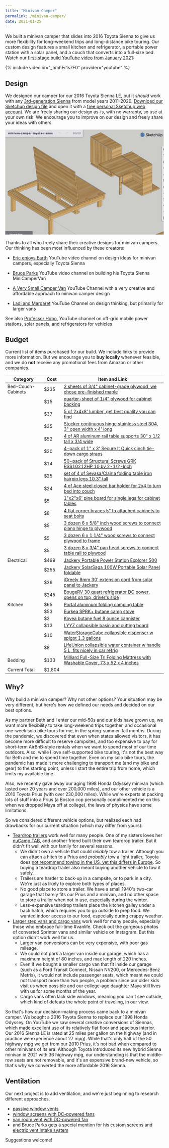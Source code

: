 ```yaml
---
title: "Minivan Camper"
permalink: /minivan-camper/
date: 2021-01-25
---
```

We built a minivan camper that slides into 2016 Toyota Sienna to give us more flexibility for long-weekend trips and long-distance bike touring. Our custom design features a small kitchen and refrigerator, a portable power station with a solar panel, and a couch that converts into a full-size bed. Watch our [first-stage build YouTube video from January 2021](https://youtu.be/_hmhEr1s7F0):

{% include video id="_hmhEr1s7F0" provider="youtube" %}

## Design
We designed our camper for our 2016 Toyota Sienna LE, but it *should* work with any [3rd-generation Sienna](https://en.wikipedia.org/wiki/Toyota_Sienna) from model years 2011-2020. [Download our Sketchup design file](https://jackbikes.org/resources/minivan-camper-toyota-sienna-2021-01.skp) and open it with a [free personal Sketchup web account](https://www.sketchup.com/try-sketchup#for-personal). We are freely sharing our design as-is, with no warranty, so use at your own risk. We encourage you to improve on our design and freely share your ideas with others.

![Screenshot of Sketchup design](/images/2021/camper-sketchup-screenshot.png)

Thanks to all who freely share their creative designs for minivan campers. Our thinking has been most influenced by these creators:

- [Eric enjoys Earth](https://www.youtube.com/channel/UC419EVHTZkNsRuLpoN_wnpA/videos) YouTube video channel on design ideas for minivan campers, especially Toyota Sienna

- [Bruce Parks](https://www.youtube.com/c/BruceParks/videos) YouTube video channel on building his Toyota Sienna MiniCamperVan

- [A Very Small Camper Van](https://www.youtube.com/c/averysmallcampervan/videos) YouTube Channel with a very creative and affordable approach to minivan camper design

- [Ladi and Margaret](https://www.youtube.com/c/ladiandmargaret/videos) YouTube Channel on design thinking, but primarily for larger vans

See also [Professor Hobo](https://www.youtube.com/c/HOBOTECH/videos), YouTube channel on off-grid mobile power stations, solar panels, and refrigerators for vehicles

## Budget
Current list of items purchased for our build. We include links to provide more information. But we encourage you to **buy locally** whenever feasible, and we do **not** receive any promotional fees from Amazon or other companies.

| Category | Cost | Item and Link |
|-|-|-|
| Bed-Couch-Cabinets | $235 | [2 sheets of 3/4" cabinet-grade plywood, we chose pre-finished maple](https://parkervillewoodproducts.com/plywood-pricing/) |
|  | $15 | [quarter-sheet of 1/4" plywood for cabinet backing](https://parkervillewoodproducts.com/plywood-pricing/) |
|  | $37 | [5 of 2x4x8' lumber, get best quality you can find](https://sanhaw.com) |
|  | $35 | [Stocker continuous hinge stainless steel 304, 3" open width x 4' long](https://www.amazon.com/gp/product/B007XZGMZ2) |
|  | $52 | [4 of AR aluminum rail table supports 30" x 1/2 tall x 3/4 wide](https://www.amazon.com/gp/product/B00G44IZEO) |
|  | $20 | [4-pack of 1" x 3' Secure It Quick cinch tie-down cargo straps](https://www.amazon.com/SECURE-QUICK-Straps-Buckles-Utility/dp/B08FWLLMM5) |
|  | $14 | [50-pack of Structural Screws GRK RSS10212HP 10 by 2-1/2-Inch](https://www.amazon.com/gp/product/B000I1E9F8) |
|  | $25 | [set of 4 of Sevasa/Clairla folding table iron hairpin legs 10.3" tall](https://www.amazon.com/gp/product/B07MKY9XRK) |
|  | $24 | [4 of Ace steel closed bar holder for 2x4 to turn bed into couch](https://www.acehardware.com/departments/hardware/door-hardware/door-components-and-hardware/5286620) |
|  | $5 | [1"x2"x6' pine board for single legs for cabinet tables](https://www.homedepot.com/p/1-in-x-2-in-x-6-ft-Select-Pine-Board-921494/202535799) |
|  | $8 | [4 flat corner braces 5" to attached cabinets to seat bolts](https://www.homedepot.com/p/Everbilt-5-in-Zinc-Plated-Flat-Corner-Brace-15074/202033941) |
|  | $5 | [3 dozen 6 x 5/8" inch wood screws to connect piano hinge to plywood](https://www.amazon.com/Snug-Fastener-Coated-Phillips-SNG2/dp/B07L4B4XR4/) |
|  | $5 | [3 dozen 6 x 1 1/4" wood screws to connect plywood to frame](https://www.amazon.com/Hillman-Group-40024-Phillips-100-Pack/dp/B000BQKBNO/) |
|  | $5 | [3 dozen 8 x 3/4" pan head screws to connect table rail to plywood](https://www.amazon.com/Stainless-Phillips-Screws-Bolt-Dropper/dp/B076CRM885) |
| Electrical | $499 | [Jackery Portable Power Station Explorer 500](https://www.jackery.com/products/explorer-500w-portable-power-station) |
|  | $255 | [Jackery SolarSaga 100W Portable Solar Panel foldable](https://www.amazon.com/gp/product/B07Q71LX84/) |
|  | $36 | [iGreely 8mm 30' extension cord from solar panel to Jackery](https://www.amazon.com/dp/B08J857M3C/) |
|  | $245 | [BougeRV 30 quart refrigerator DC power, opens on top, driver's side](https://www.amazon.com/BougeRV-Portable-Refrigerator-Compressor-Tailgating/dp/B08D9M14JG) |
| Kitchen | $65 | [Portal aluminum folding camping table](https://www.amazon.com/gp/product/B07R3TFG3R) |
|  | $53 | [Eurkea SPRK+ butane camp stove](https://www.rei.com/product/179537/eureka-sprk-butane-camp-stove) |
|  | $2 | [Kovea butane fuel 8 ounce cannister](https://www.rei.com/product/172458/kovea-butane-fuel-canister-8-oz) |
|  | $13 | [LYYZ collapsible basin and cutting board](https://www.amazon.com/dp/B08FRQ9CTS) |
|  | $10 | [WaterStorageCube collapsible dispenser w spigot 1.3 gallons](https://www.amazon.com/gp/product/B07FW557D4/) |
|  | $8 | [LifeUnion collapsible water container w handle 5 L, fits nicely in car refrig](https://www.amazon.com/gp/product/B00WHQSVRO/) |
| Bedding | $133 | [Milliard Full-Size Tri Folding Mattress with Washable Cover, 73 x 52 x 4 inches](https://www.amazon.com/Milliard-Folding-Mattress-Ultra-Washable/dp/B00W67PAPK) |
| Current Total | $1,804 |  |

## Why?
Why build a minivan camper? Why not other options? Your situation may be very different, but here's how we defined our needs and decided on our best options.

As my partner Beth and I enter our mid-50s and our kids have grown up, we want more flexibility to take long-weekend trips together, and occasional one-week solo bike tours for me, in the spring-summer-fall months. During the pandemic, we discovered that even when states allowed visitors, it has become more difficult to reserve campsites, and too expensive to pay for short-term AirBnB-style rentals when we want to spend most of our time outdoors. Also, while I love self-supported bike touring, it's not the best way for Beth and me to spend time together. Even on my solo bike tours, the pandemic has made it more challenging to transport me (and my bike and gear) to the starting point, unless I start the entire trip from home, which limits my available time.

Also, we recently gave away our aging 1998 Honda Odyssey minivan (which lasted over 20 years and over 200,000 miles), and our other vehicle is a 2010 Toyota Prius (with over 230,000 miles). While we're experts at packing lots of stuff into a Prius (a Boston cop personally complimented me on this when we dropped Maya off at college), the laws of physics have some limitations.

So we considered different vehicle options, but realized each had drawbacks for our current situation (which may differ from yours):

- [Teardrop trailers](https://en.wikipedia.org/wiki/Teardrop_trailer) work well for many people. One of my sisters loves her [nuCamp TAB](https://nucamprv.com/tab-camper/), and another friend built their own teardrop trailer. But it didn't fit well with our family for several reasons.
  - We didn't own a vehicle that could *reliably* tow a trailer. Although you can attach a hitch to a Prius and *probably* tow a light trailer, Toyota does [not recommend towing in the US, yet this differs in Europe](https://tiremeetsroad.com/2018/12/18/yes-you-can-probably-tow-with-a-toyota-prius-why-youll-assume-all-responsibility/). So buying a teardrop trailer also meant buying another vehicle to tow it safely.
  - Trailers are harder to back-up in a campsite, or to park in a city. We're just as likely to explore both types of places.
  - No good place to store a trailer. We have a small 1940's two-car garage that barely fits our Prius and a minivan, and no other space to store a trailer when not in use, especially during the winter.
  - Less-expensive teardrop trailers place the kitchen galley under a back hatch, which requires you to go outside to prep food. We wanted indoor access to our food, especially during crappy weather.
- [Larger step vans and cargo vans](https://en.wikipedia.org/wiki/Van) work well for many people, especially those who embrace full-time #vanlife. Check out the gorgeous photos of converted Sprinter vans and similar vehicle on Instagram. But this option didn't work well for us.
  - Larger van conversions can be very expensive, with poor gas mileage.
  - We could not park a larger van inside our garage, which has a maximum height of 80 inches, and max length of 220 inches.
  - Even if we bought a smaller cargo van that fit inside our garage (such as a Ford Transit Connect, Nissan NV200, or Mercedes-Benz Metris), it would not include passenger seats, which meant we could not transport more than two people, a problem since our older kids visit us when possible and our college-age daughter Maya still lives with us for some months of the year.
  - Cargo vans often lack side windows, meaning you can't see outside, which kind of defeats the whole point of traveling, in our view.

So that's how our decision-making process came back to a minivan camper. We bought a 2016 Toyota Sienna to replace our 1998 Honda Odyssey. On YouTube we saw several creative conversions of Siennas, which made excellent use of its relatively flat floor and spacious interior. Our 2016 Sienna LE is rated at 25 miles per gallon on the highway (and in practice we experience about 27 mpg). While that's only half of the 50 highway mpg we get from our 2010 Prius, it's not bad when compared to other minivans of its era. Although Toyota introduced its new hybrid Sienna minivan in 2021 with 36 highway mpg, our understanding is that the middle-row seats are not removable, and it's an expensive brand-new vehicle, so that's why we converted the more affordable 2016 Sienna.

## Ventilation

Our next project is to add ventilation, and we're just beginning to research different approaches.

- [passive window vents](https://youtu.be/ixEpp4hoofU)
- [window screens with DC-powered fans](https://expeditionportal.com/forum/threads/window-insert-for-12vdc-fan-ventilation.161467/page-2)
- [van room vent with DC-powered fan](https://www.youtube.com/watch?v=mXvb9SAEv5M)
- and Bruce Parks gets a special mention for his [custom screens](https://youtu.be/XaPqxGuifpA) and [electric vent intake system](https://youtu.be/oO2-2EKtJLc?t=203)

Suggestions welcome!
